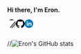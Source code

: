**Hi there, I'm Eron.**

<a href="https://www.jialinying.com">
  <img align="left" alt="personal web" width="20px" src="./icon/IMG_8218.png" />
<a href="https://github.com/Grimnirobser">
  <img align="left" alt="github" width="20px" src="./icon/github.svg" />
</a>
<a href="https://www.linkedin.com/in/jialin-ying-aa551b18a/">
  <img align="left" alt="linkedin" width="20px" src="./icon/linkedin.svg" />

</a>

<br />
<br />


//![Eron's GitHub stats](https://github-readme-stats.vercel.app/api?username=Grimnirobser&hide=stars,prs,issues&show_icons=true)
